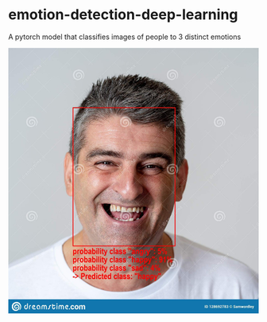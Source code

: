 # emotion-detection-deep-learning
A pytorch model that classifies images of people to 3 distinct emotions

![example of classification](https://github.com/ttanida/emotion-detection-deep-learning/blob/main/images_for_README/sample_img.jpeg)
